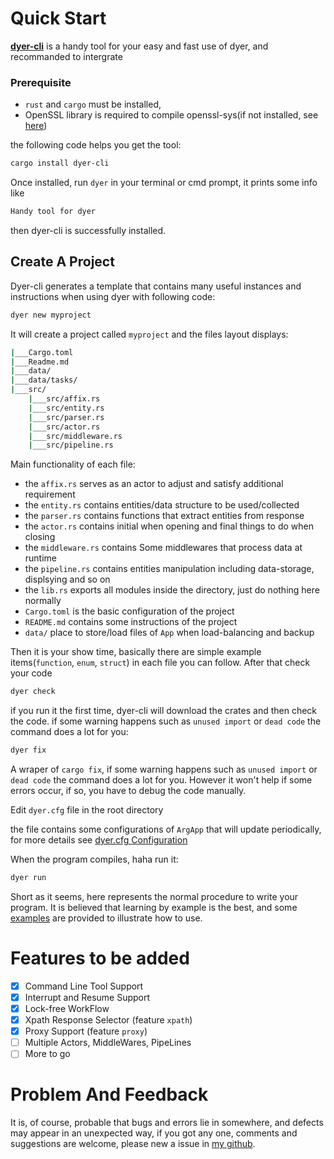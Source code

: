 # Quick Start

[**dyer-cli**] is a handy tool for your easy and fast use of dyer, and recommanded to intergrate
### Prerequisite
 - `rust` and `cargo` must be installed,
 - OpenSSL library is required to compile openssl-sys(if not installed, see [here])

[here]: https://github.com/HomelyGuy/dyer/tree/master/examples/

 the following code helps you get the tool:
```bash
cargo install dyer-cli
```
Once installed, run `dyer` in your terminal or cmd prompt, it prints some info like
```bash
Handy tool for dyer
```
then dyer-cli is successfully installed.

## Create A Project

Dyer-cli generates a template that contains many useful instances and instructions when using dyer with
following code:
```bash
dyer new myproject
```
It will create a project called `myproject` and the files layout displays:
```bash
|___Cargo.toml
|___Readme.md
|___data/
|___data/tasks/
|___src/
    |___src/affix.rs
    |___src/entity.rs
    |___src/parser.rs
    |___src/actor.rs
    |___src/middleware.rs
    |___src/pipeline.rs
```    
Main functionality of each file:
* the `affix.rs` serves as an actor to adjust and satisfy additional requirement
* the `entity.rs` contains entities/data structure to be used/collected
* the `parser.rs` contains functions that extract entities from response
* the `actor.rs` contains initial when opening and final things to do when closing
* the `middleware.rs` contains Some middlewares that process data at runtime
* the `pipeline.rs` contains entities manipulation including data-storage, displsying and so on
* the `lib.rs` exports all modules inside the directory, just do nothing here normally
* `Cargo.toml` is the basic configuration of the project
* `README.md` contains some instructions of the project
* `data/` place to store/load files of `App` when load-balancing and backup

Then it is your show time, basically there are simple example items(`function`, `enum`, `struct`)
in each file you can follow. After that check your code
```bash
dyer check
```
if you run it the first time, dyer-cli will download the crates and then check the code.
if some warning happens such as `unused import` or `dead code` the command does a lot for you:
```bash
dyer fix
```
A wraper of `cargo fix`,  if some warning happens such as `unused import` or `dead code` the command does a lot for you. However it won't help if some errors occur, if so, you have to debug the code manually.

Edit `dyer.cfg` file in the root directory

the file contains some configurations of `ArgApp` that will update periodically, for more details see
[dyer.cfg Configuration]

When the program compiles, haha run it:
```bash
dyer run
```
[dyer.cfg Configuration]: crate::engine::arg

Short as it seems, here represents the normal procedure to write your program. It is believed that learning by example is the best, and some [examples] are provided to illustrate how to use.

# Features to be added

- [x] Command Line Tool Support
- [x] Interrupt and Resume Support
- [x] Lock-free WorkFlow
- [x] Xpath Response Selector (feature `xpath`)
- [x] Proxy Support (feature `proxy`)
- [ ]  Multiple Actors, MiddleWares, PipeLines
- [ ]  More to go

# Problem And Feedback

It is, of course, probable that bugs and errors lie in somewhere, and defects may appear in an
unexpected way, if you got any one, comments and suggestions are welcome, please new a issue in
[my github].

[examples]: https://github.com/HomelyGuy/dyer/tree/master/examples/
[**dyer-cli**]: https://crates.io/crates/dyer-cli
[my github]: https://github.com/HomelyGuy
